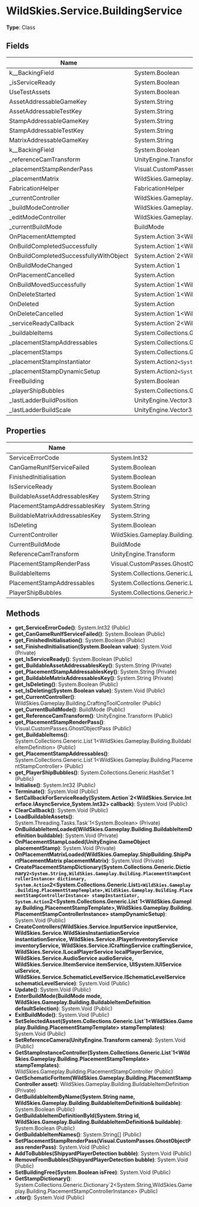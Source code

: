 ﻿# WildSkies.Service.BuildingService

**Type**: Class

## Fields

| Name | Type | Access |
|------|------|--------|
| <FinishedInitialisation>k__BackingField | System.Boolean | Private |
| _isServiceReady | System.Boolean | Private |
| UseTestAssets | System.Boolean | Public |
| AssetAddressableGameKey | System.String | Private |
| AssetAddressableTestKey | System.String | Private |
| StampAddressableGameKey | System.String | Private |
| StampAddressableTestKey | System.String | Private |
| MatrixAddressableGameKey | System.String | Private |
| <IsDeleting>k__BackingField | System.Boolean | Private |
| _referenceCamTransform | UnityEngine.Transform | Private |
| _placementStampRenderPass | Visual.CustomPasses.GhostObjectPass | Private |
| _placementMatrix | WildSkies.Gameplay.ShipBuilding.ShipPartPlacementMatrix | Private |
| FabricationHelper | FabricationHelper | Public |
| _currentController | WildSkies.Gameplay.Building.CraftingToolController | Private |
| _buildModeController | WildSkies.Gameplay.Building.BuildModeCraftingToolController | Private |
| _editModeController | WildSkies.Gameplay.Building.EditModeCraftingToolController | Private |
| _currentBuildMode | BuildMode | Private |
| OnPlacementAttempted | System.Action`3<WildSkies.Gameplay.Building.CraftingToolController,WildSkies.Gameplay.Building.BuildableItemDefinition,WildSkies.Service.BuildResult> | Public |
| OnBuildCompletedSuccessfully | System.Action`1<WildSkies.Gameplay.Building.BuildableItemDefinition> | Public |
| OnBuildCompletedSuccessfullyWithObject | System.Action`2<WildSkies.Gameplay.Building.BuildableItemDefinition,UnityEngine.GameObject> | Public |
| OnBuildModeChanged | System.Action`1<BuildMode> | Public |
| OnPlacementCancelled | System.Action | Public |
| OnBuildMovedSuccessfully | System.Action`1<WildSkies.Gameplay.Building.BuildableAsset> | Public |
| OnDeleteStarted | System.Action`1<WildSkies.Gameplay.Building.CraftingToolController> | Public |
| OnDeleted | System.Action | Public |
| OnDeleteCancelled | System.Action`1<WildSkies.Service.DeleteResult> | Public |
| _serviceReadyCallback | System.Action`2<WildSkies.Service.Interface.IAsyncService,System.Int32> | Private |
| _buildableItems | System.Collections.Generic.List`1<WildSkies.Gameplay.Building.BuildableItemDefinition> | Private |
| _placementStampAddressables | System.Collections.Generic.List`1<WildSkies.Gameplay.Building.PlacementStampController> | Private |
| _placementStamps | System.Collections.Generic.Dictionary`2<System.String,WildSkies.Gameplay.Building.PlacementStampControllerInstance> | Private |
| _placementStampInstantiator | System.Action`2<System.Collections.Generic.List`1<WildSkies.Gameplay.Building.PlacementStampTemplate>,WildSkies.Gameplay.Building.PlacementStampControllerInstance> | Private |
| _placementStampDynamicSetup | System.Action`2<System.Collections.Generic.List`1<WildSkies.Gameplay.Building.PlacementStampTemplate>,WildSkies.Gameplay.Building.PlacementStampControllerInstance> | Private |
| FreeBuilding | System.Boolean | Public |
| _playerShipBubbles | System.Collections.Generic.HashSet`1<ShipyardPlayerDetection> | Private |
| _lastLadderBuildPosition | UnityEngine.Vector3 | Private |
| _lastLadderBuildScale | UnityEngine.Vector3 | Private |

## Properties

| Name | Type | Access |
|------|------|--------|
| ServiceErrorCode | System.Int32 | Public |
| CanGameRunIfServiceFailed | System.Boolean | Public |
| FinishedInitialisation | System.Boolean | Public |
| IsServiceReady | System.Boolean | Public |
| BuildableAssetAddressablesKey | System.String | Private |
| PlacementStampAddressablesKey | System.String | Private |
| BuildableMatrixAddressablesKey | System.String | Private |
| IsDeleting | System.Boolean | Public |
| CurrentController | WildSkies.Gameplay.Building.CraftingToolController | Public |
| CurrentBuildMode | BuildMode | Public |
| ReferenceCamTransform | UnityEngine.Transform | Public |
| PlacementStampRenderPass | Visual.CustomPasses.GhostObjectPass | Public |
| BuildableItems | System.Collections.Generic.List`1<WildSkies.Gameplay.Building.BuildableItemDefinition> | Public |
| PlacementStampAddressables | System.Collections.Generic.List`1<WildSkies.Gameplay.Building.PlacementStampController> | Public |
| PlayerShipBubbles | System.Collections.Generic.HashSet`1<ShipyardPlayerDetection> | Public |

## Methods

- **get_ServiceErrorCode()**: System.Int32 (Public)
- **get_CanGameRunIfServiceFailed()**: System.Boolean (Public)
- **get_FinishedInitialisation()**: System.Boolean (Public)
- **set_FinishedInitialisation(System.Boolean value)**: System.Void (Private)
- **get_IsServiceReady()**: System.Boolean (Public)
- **get_BuildableAssetAddressablesKey()**: System.String (Private)
- **get_PlacementStampAddressablesKey()**: System.String (Private)
- **get_BuildableMatrixAddressablesKey()**: System.String (Private)
- **get_IsDeleting()**: System.Boolean (Public)
- **set_IsDeleting(System.Boolean value)**: System.Void (Public)
- **get_CurrentController()**: WildSkies.Gameplay.Building.CraftingToolController (Public)
- **get_CurrentBuildMode()**: BuildMode (Public)
- **get_ReferenceCamTransform()**: UnityEngine.Transform (Public)
- **get_PlacementStampRenderPass()**: Visual.CustomPasses.GhostObjectPass (Public)
- **get_BuildableItems()**: System.Collections.Generic.List`1<WildSkies.Gameplay.Building.BuildableItemDefinition> (Public)
- **get_PlacementStampAddressables()**: System.Collections.Generic.List`1<WildSkies.Gameplay.Building.PlacementStampController> (Public)
- **get_PlayerShipBubbles()**: System.Collections.Generic.HashSet`1<ShipyardPlayerDetection> (Public)
- **Initialise()**: System.Int32 (Public)
- **Terminate()**: System.Void (Public)
- **SetCallbackForServiceReady(System.Action`2<WildSkies.Service.Interface.IAsyncService,System.Int32> callback)**: System.Void (Public)
- **ClearCallback()**: System.Void (Public)
- **LoadBuildableAssets()**: System.Threading.Tasks.Task`1<System.Boolean> (Private)
- **OnBuildableItemLoaded(WildSkies.Gameplay.Building.BuildableItemDefinition buildable)**: System.Void (Private)
- **OnPlacementStampLoaded(UnityEngine.GameObject placementStamp)**: System.Void (Private)
- **OnPlacementMatrixLoaded(WildSkies.Gameplay.ShipBuilding.ShipPartPlacementMatrix placementMatrix)**: System.Void (Private)
- **CreatePlacementStampDictionary(System.Collections.Generic.Dictionary`2<System.String,WildSkies.Gameplay.Building.PlacementStampControllerInstance> dictionary, System.Action`2<System.Collections.Generic.List`1<WildSkies.Gameplay.Building.PlacementStampTemplate>,WildSkies.Gameplay.Building.PlacementStampControllerInstance> stampInstantiator, System.Action`2<System.Collections.Generic.List`1<WildSkies.Gameplay.Building.PlacementStampTemplate>,WildSkies.Gameplay.Building.PlacementStampControllerInstance> stampDynamicSetup)**: System.Void (Public)
- **CreateControllers(WildSkies.Service.InputService inputService, WildSkies.Service.WildSkiesInstantiationService instantiationService, WildSkies.Service.IPlayerInventoryService inventoryService, WildSkies.Service.ICraftingService craftingService, WildSkies.Service.ILocalPlayerService localPlayerService, WildSkies.Service.AudioService audioService, WildSkies.Service.IItemService itemService, UISystem.IUIService uiService, WildSkies.Service.SchematicLevelService.ISchematicLevelService schematicLevelService)**: System.Void (Public)
- **Update()**: System.Void (Public)
- **EnterBuildMode(BuildMode mode, WildSkies.Gameplay.Building.BuildableItemDefinition defaultSelection)**: System.Void (Public)
- **ExitBuildMode()**: System.Void (Public)
- **SetSelectedAsset(System.Collections.Generic.List`1<WildSkies.Gameplay.Building.PlacementStampTemplate> stampTemplates)**: System.Void (Public)
- **SetReferenceCamera(UnityEngine.Transform camera)**: System.Void (Public)
- **GetStampInstanceController(System.Collections.Generic.List`1<WildSkies.Gameplay.Building.PlacementStampTemplate> stampTemplates)**: WildSkies.Gameplay.Building.PlacementStampController (Public)
- **GetSchematicForItem(WildSkies.Gameplay.Building.PlacementStampController asset)**: WildSkies.Gameplay.Building.BuildableItemDefinition (Private)
- **GetBuildableItemByName(System.String name, WildSkies.Gameplay.Building.BuildableItemDefinition& buildable)**: System.Boolean (Public)
- **GetBuildableItemDefinitionById(System.String id, WildSkies.Gameplay.Building.BuildableItemDefinition& buildable)**: System.Boolean (Public)
- **GetBuildableItemNames()**: System.String[] (Public)
- **SetPlacementStampRenderPass(Visual.CustomPasses.GhostObjectPass renderPass)**: System.Void (Public)
- **AddToBubbles(ShipyardPlayerDetection bubble)**: System.Void (Public)
- **RemoveFromBubbles(ShipyardPlayerDetection bubble)**: System.Void (Public)
- **SetBuildingFree(System.Boolean isFree)**: System.Void (Public)
- **GetStampDictionary()**: System.Collections.Generic.Dictionary`2<System.String,WildSkies.Gameplay.Building.PlacementStampControllerInstance> (Public)
- **.ctor()**: System.Void (Public)

